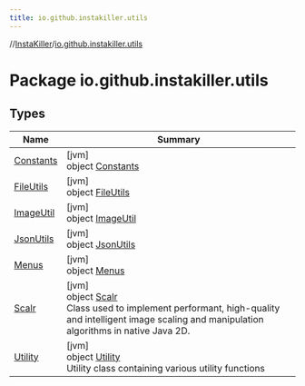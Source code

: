 ```yaml
---
title: io.github.instakiller.utils
---
```

//[InstaKiller](../../index.html)/[io.github.instakiller.utils](index.html)



# Package io.github.instakiller.utils



## Types


| Name | Summary |
|---|---|
| [Constants](-constants/index.html) | [jvm]<br>object [Constants](-constants/index.html) |
| [FileUtils](-file-utils/index.html) | [jvm]<br>object [FileUtils](-file-utils/index.html) |
| [ImageUtil](-image-util/index.html) | [jvm]<br>object [ImageUtil](-image-util/index.html) |
| [JsonUtils](-json-utils/index.html) | [jvm]<br>object [JsonUtils](-json-utils/index.html) |
| [Menus](-menus/index.html) | [jvm]<br>object [Menus](-menus/index.html) |
| [Scalr](-scalr/index.html) | [jvm]<br>object [Scalr](-scalr/index.html)<br>Class used to implement performant, high-quality and intelligent image scaling and manipulation algorithms in native Java 2D. |
| [Utility](-utility/index.html) | [jvm]<br>object [Utility](-utility/index.html)<br>Utility class containing various utility functions |

